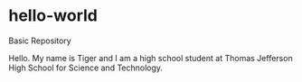 # hello-world
Basic Repository

Hello. My name is Tiger and I am a high school student at Thomas Jefferson High School for Science and Technology. 
